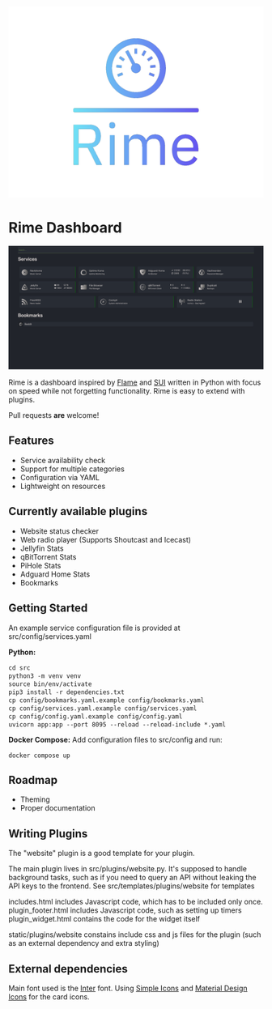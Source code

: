 ![Rime Logo](docs/rime-logo.png?raw=true "Rime Logo" )

# Rime Dashboard

![Main Interface](docs/screenshot.png?raw=true "Main interface ")

Rime is a dashboard inspired by [Flame](https://github.com/pawelmalak/flame) and [SUI](https://github.com/jeroenpardon/sui) written in Python with focus on speed while not forgetting functionality. Rime is easy to extend with plugins.

Pull requests **are** welcome!

## Features

- Service availability check
- Support for multiple categories
- Configuration via YAML
- Lightweight on resources

## Currently available plugins
- Website status checker
- Web radio player (Supports Shoutcast and Icecast)
- Jellyfin Stats
- qBitTorrent Stats
- PiHole Stats
- Adguard Home Stats
- Bookmarks

## Getting Started

An example service configuration file is provided at src/config/services.yaml


**Python:**

```
cd src
python3 -m venv venv  
source bin/env/activate  
pip3 install -r dependencies.txt  
cp config/bookmarks.yaml.example config/bookmarks.yaml
cp config/services.yaml.example config/services.yaml
cp config/config.yaml.example config/config.yaml
uvicorn app:app --port 8095 --reload --reload-include *.yaml

```

**Docker Compose:**
Add configuration files to src/config and run:

```
docker compose up

```

## Roadmap
- Theming  
- Proper documentation

## Writing Plugins
The "website" plugin is a good template for your plugin.  

The main plugin lives in src/plugins/website.py. It's supposed to handle background tasks, such as if you need to query an API without leaking the API keys to the frontend.
See src/templates/plugins/website for templates  
  
includes.html includes Javascript code, which has to be included only once.  
plugin_footer.html includes Javascript code, such as setting up timers  
plugin_widget.html contains the code for the widget itself
  
static/plugins/website constains include css and js files for the plugin (such as an external dependency and extra styling)  



## External dependencies

Main font used is the [Inter](https://rsms.me/inter/) font.
Using [Simple Icons](https://simpleicons.org/) and [Material Design Icons](https://pictogrammers.com/library/mdi/) for the card icons.
